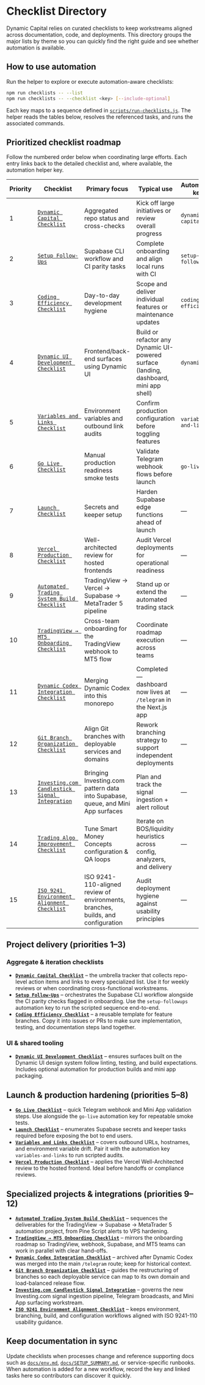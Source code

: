 # Checklist Directory

Dynamic Capital relies on curated checklists to keep workstreams aligned across
documentation, code, and deployments. This directory groups the major lists by
theme so you can quickly find the right guide and see whether automation is
available.

## How to use automation

Run the helper to explore or execute automation-aware checklists:

```bash
npm run checklists -- --list
npm run checklists -- --checklist <key> [--include-optional]
```

Each key maps to a sequence defined in
[`scripts/run-checklists.js`](../scripts/run-checklists.js). The helper reads
the tables below, resolves the referenced tasks, and runs the associated
commands.

## Prioritized checklist roadmap

Follow the numbered order below when coordinating large efforts. Each entry
links back to the detailed checklist and, where available, the automation helper
key.

| Priority | Checklist                                                                                  | Primary focus                                                                   | Typical use                                                                           | Automation key        |
| -------- | ------------------------------------------------------------------------------------------ | ------------------------------------------------------------------------------- | ------------------------------------------------------------------------------------- | --------------------- |
| 1        | [`Dynamic Capital Checklist`](./dynamic-capital-checklist.md)                              | Aggregated repo status and cross-checks                                         | Kick off large initiatives or review overall progress                                 | `dynamic-capital`     |
| 2        | [`Setup Follow-Ups`](./dynamic-capital-checklist.md#setup-follow-ups)                      | Supabase CLI workflow and CI parity tasks                                       | Complete onboarding and align local runs with CI                                      | `setup-followups`     |
| 3        | [`Coding Efficiency Checklist`](./coding-efficiency-checklist.md)                          | Day-to-day development hygiene                                                  | Scope and deliver individual features or maintenance updates                          | `coding-efficiency`   |
| 4        | [`Dynamic UI Development Checklist`](./dynamic-ui-development-checklist.md)                | Frontend/back-end surfaces using Dynamic UI                                     | Build or refactor any Dynamic UI-powered surface (landing, dashboard, mini app shell) | `dynamic-ui`          |
| 5        | [`Variables and Links Checklist`](./VARIABLES_AND_LINKS_CHECKLIST.md)                      | Environment variables and outbound link audits                                  | Confirm production configuration before toggling features                             | `variables-and-links` |
| 6        | [`Go Live Checklist`](./GO_LIVE_CHECKLIST.md)                                              | Manual production readiness smoke tests                                         | Validate Telegram webhook flows before launch                                         | `go-live`             |
| 7        | [`Launch Checklist`](./LAUNCH_CHECKLIST.md)                                                | Secrets and keeper setup                                                        | Harden Supabase edge functions ahead of launch                                        | —                     |
| 8        | [`Vercel Production Checklist`](./VERCEL_PRODUCTION_CHECKLIST.md)                          | Well-architected review for hosted frontends                                    | Audit Vercel deployments for operational readiness                                    | —                     |
| 9        | [`Automated Trading System Build Checklist`](./automated-trading-checklist.md)             | TradingView → Vercel → Supabase → MetaTrader 5 pipeline                         | Stand up or extend the automated trading stack                                        | —                     |
| 10       | [`TradingView → MT5 Onboarding Checklist`](./TRADINGVIEW_MT5_ONBOARDING_CHECKLIST.md)      | Cross-team onboarding for the TradingView webhook to MT5 flow                   | Coordinate roadmap execution across teams                                             | —                     |
| 11       | [`Dynamic Codex Integration Checklist`](./dynamic_codex_integration_checklist.md)          | Merging Dynamic Codex into this monorepo                                        | Completed — dashboard now lives at `/telegram` in the Next.js app                     | —                     |
| 12       | [`Git Branch Organization Checklist`](./git-branch-organization-checklist.md)              | Align Git branches with deployable services and domains                         | Rework branching strategy to support independent deployments                          | —                     |
| 13       | [`Investing.com Candlestick Signal Integration`](./investing-com-candlestick-checklist.md) | Bringing Investing.com pattern data into Supabase, queue, and Mini App surfaces | Plan and track the signal ingestion + alert rollout                                   | —                     |
| 14       | [`Trading Algo Improvement Checklist`](./trading-algo-improvement-checklist.md)            | Tune Smart Money Concepts configuration & QA loops                              | Iterate on BOS/liquidity heuristics across config, analyzers, and delivery            | —                     |
| 15       | [`ISO 9241 Environment Alignment Checklist`](./iso9241_environment_checklist.md)          | ISO 9241-110-aligned review of environments, branches, builds, and configuration | Audit deployment hygiene against usability principles                              | —                     |

## Project delivery (priorities 1–3)

### Aggregate & iteration checklists

- **[`Dynamic Capital Checklist`](./dynamic-capital-checklist.md)** – the
  umbrella tracker that collects repo-level action items and links to every
  specialized list. Use it for weekly reviews or when coordinating
  cross-functional workstreams.
- **[`Setup Follow-Ups`](./dynamic-capital-checklist.md#setup-follow-ups)** –
  orchestrates the Supabase CLI workflow alongside the CI parity checks flagged
  in onboarding. Use the `setup-followups` automation key to run the scripted
  sequence end-to-end.
- **[`Coding Efficiency Checklist`](./coding-efficiency-checklist.md)** – a
  reusable template for feature branches. Copy it into issues or PRs to make
  sure implementation, testing, and documentation steps land together.

### UI & shared tooling

- **[`Dynamic UI Development Checklist`](./dynamic-ui-development-checklist.md)**
  – ensures surfaces built on the Dynamic UI design system follow linting,
  testing, and build expectations. Includes optional automation for production
  builds and mini app packaging.

## Launch & production hardening (priorities 5–8)

- **[`Go Live Checklist`](./GO_LIVE_CHECKLIST.md)** – quick Telegram webhook and
  Mini App validation steps. Use alongside the `go-live` automation key for
  repeatable smoke tests.
- **[`Launch Checklist`](./LAUNCH_CHECKLIST.md)** – enumerates Supabase secrets
  and keeper tasks required before exposing the bot to end users.
- **[`Variables and Links Checklist`](./VARIABLES_AND_LINKS_CHECKLIST.md)** –
  covers outbound URLs, hostnames, and environment variable drift. Pair it with
  the automation key `variables-and-links` to run scripted audits.
- **[`Vercel Production Checklist`](./VERCEL_PRODUCTION_CHECKLIST.md)** –
  applies the Vercel Well-Architected review to the hosted frontend. Ideal
  before handoffs or compliance reviews.

## Specialized projects & integrations (priorities 9–12)

- **[`Automated Trading System Build Checklist`](./automated-trading-checklist.md)**
  – sequences the deliverables for the TradingView → Supabase → MetaTrader 5
  automation project, from Pine Script alerts to VPS hardening.
- **[`TradingView → MT5 Onboarding Checklist`](./TRADINGVIEW_MT5_ONBOARDING_CHECKLIST.md)**
  – mirrors the onboarding roadmap so TradingView, webhook, Supabase, and MT5
  teams can work in parallel with clear hand-offs.
- **[`Dynamic Codex Integration Checklist`](./dynamic_codex_integration_checklist.md)**
  – archived after Dynamic Codex was merged into the main `/telegram` route;
  keep for historical context.
- **[`Git Branch Organization Checklist`](./git-branch-organization-checklist.md)**
  – guides the restructuring of branches so each deployable service can map to
  its own domain and load-balanced release flow.
- **[`Investing.com Candlestick Signal Integration`](./investing-com-candlestick-checklist.md)**
  – governs the new Investing.com signal ingestion pipeline, Telegram
  broadcasts, and Mini App surfacing workstream.
- **[`ISO 9241 Environment Alignment Checklist`](./iso9241_environment_checklist.md)**
  – keeps environment, branching, build, and configuration workflows aligned
  with ISO 9241-110 usability guidance.

## Keep documentation in sync

Update checklists when processes change and reference supporting docs such as
[`docs/env.md`](./env.md), [`docs/SETUP_SUMMARY.md`](./SETUP_SUMMARY.md), or
service-specific runbooks. When automation is added for a new workflow, record
the key and linked tasks here so contributors can discover it quickly.
